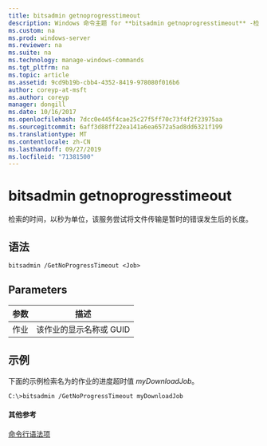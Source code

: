 ```yaml
---
title: bitsadmin getnoprogresstimeout
description: Windows 命令主题 for **bitsadmin getnoprogresstimeout** -检索发生暂时性错误后服务尝试传输文件的时间长度（以秒为单位）。
ms.custom: na
ms.prod: windows-server
ms.reviewer: na
ms.suite: na
ms.technology: manage-windows-commands
ms.tgt_pltfrm: na
ms.topic: article
ms.assetid: 9cd9b19b-cbb4-4352-8419-978080f016b6
author: coreyp-at-msft
ms.author: coreyp
manager: dongill
ms.date: 10/16/2017
ms.openlocfilehash: 7dcc0e445f4cae25c27f5ff70c73f4f2f23975aa
ms.sourcegitcommit: 6aff3d88ff22ea141a6ea6572a5ad8dd6321f199
ms.translationtype: MT
ms.contentlocale: zh-CN
ms.lasthandoff: 09/27/2019
ms.locfileid: "71381500"
---
```

# <a name="bitsadmin-getnoprogresstimeout"></a>bitsadmin getnoprogresstimeout



检索的时间，以秒为单位，该服务尝试将文件传输是暂时的错误发生后的长度。

## <a name="syntax"></a>语法

```
bitsadmin /GetNoProgressTimeout <Job>
```

## <a name="parameters"></a>Parameters

|参数|描述|
|---------|-----------|
|作业|该作业的显示名称或 GUID|

## <a name="BKMK_examples"></a>示例

下面的示例检索名为的作业的进度超时值 *myDownloadJob*。
```
C:\>bitsadmin /GetNoProgressTimeout myDownloadJob
```

#### <a name="additional-references"></a>其他参考

[命令行语法项](command-line-syntax-key.md)